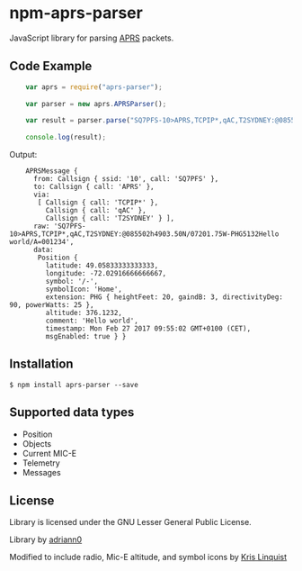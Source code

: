 # npm-aprs-parser

JavaScript library for parsing [APRS](http://www.aprs.org/) packets. 

## Code Example

```javascript
    var aprs = require("aprs-parser");
    
    var parser = new aprs.APRSParser();
    
    var result = parser.parse("SQ7PFS-10>APRS,TCPIP*,qAC,T2SYDNEY:@085502h4903.50N/07201.75W-PHG5132Hello world/A=001234");
    
    console.log(result);
```

Output:

```
    APRSMessage {
      from: Callsign { ssid: '10', call: 'SQ7PFS' },
      to: Callsign { call: 'APRS' },
      via: 
       [ Callsign { call: 'TCPIP*' },
         Callsign { call: 'qAC' },
         Callsign { call: 'T2SYDNEY' } ],
      raw: 'SQ7PFS-10>APRS,TCPIP*,qAC,T2SYDNEY:@085502h4903.50N/07201.75W-PHG5132Hello world/A=001234',
      data: 
       Position {
         latitude: 49.05833333333333,
         longitude: -72.02916666666667,
         symbol: '/-',
         symbolIcon: 'Home',
         extension: PHG { heightFeet: 20, gaindB: 3, directivityDeg: 90, powerWatts: 25 },
         altitude: 376.1232,
         comment: 'Hello world',
         timestamp: Mon Feb 27 2017 09:55:02 GMT+0100 (CET),
         msgEnabled: true } }

```

## Installation

```
$ npm install aprs-parser --save
```

## Supported data types

* Position
* Objects
* Current MIC-E
* Telemetry
* Messages

## License

Library is licensed under the GNU Lesser General Public License. 



Library by [adriann0](https://github.com/adriann0)

Modified to include radio, Mic-E altitude, and symbol icons by [Kris Linquist](http://www.github.com/klinquist) 